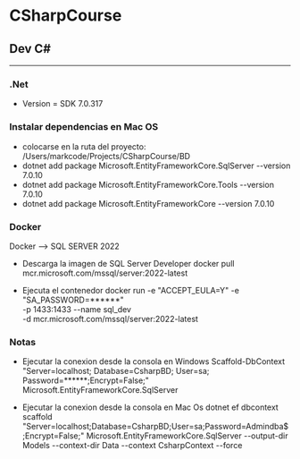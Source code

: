 # CSharpCourse

## Dev C#
---------------

### .Net
- Version = SDK 7.0.317

### Instalar dependencias en Mac OS
 * colocarse en la ruta del proyecto: /Users/markcode/Projects/CSharpCourse/BD
 * dotnet add package Microsoft.EntityFrameworkCore.SqlServer --version 7.0.10
 * dotnet add package Microsoft.EntityFrameworkCore.Tools --version 7.0.10
 * dotnet add package Microsoft.EntityFrameworkCore --version 7.0.10

### Docker
Docker —> SQL SERVER 2022

* Descarga la imagen de SQL Server Developer
docker pull mcr.microsoft.com/mssql/server:2022-latest

* Ejecuta el contenedor
docker run -e "ACCEPT_EULA=Y" -e "SA_PASSWORD=******" \
-p 1433:1433 --name sql_dev \
-d mcr.microsoft.com/mssql/server:2022-latest


### Notas

* Ejecutar la conexion desde la consola en Windows
Scaffold-DbContext "Server=localhost; Database=CsharpBD; User=sa; Password=******;Encrypt=False;" Microsoft.EntityFrameworkCore.SqlServer

* Ejecutar la conexion desde la consola en Mac Os
dotnet ef dbcontext scaffold "Server=localhost;Database=CsharpBD;User=sa;Password=Admindba\$;Encrypt=False;" Microsoft.EntityFrameworkCore.SqlServer --output-dir Models --context-dir Data --context CsharpContext --force





